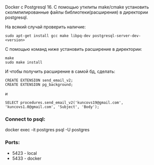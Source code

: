 Docker с Postgresql 16.
С помощью утилиты make/cmake установить сколмпилированные файлы библиотеки(расширения) в директории postgresql.

На всякий случай проверить наличие:
```
sudo apt-get install gcc make libpq-dev postgresql-server-dev-<version>
```

С помощью команд ниже установить расширение в директории:
```
make
sudo make install
```

И чтобы получить расширение в самой бд, сделать:
```
CREATE EXTENSION send_email_v2;  
CREATE EXTENSION pg_background;
```
и
```
SELECT procedures.send_email_v2('kuncovs19@gmail.com', 'kuncovs1.0@gmail.com', 'Subject', 'Body');
```

### Connect to psql:
docker exec -it postgres psql -U postgres
### Ports:
* 5423 - local
* 5433 - docker